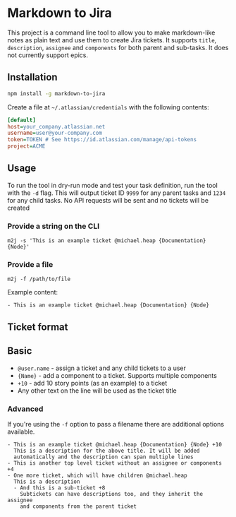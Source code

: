 # Markdown to Jira

This project is a command line tool to allow you to make markdown-like notes as
plain text and use them to create Jira tickets. It supports `title`, `description`,
`assignee` and `components` for both parent and sub-tasks. It does not currently
support epics.

## Installation

```bash
npm install -g markdown-to-jira
```

Create a file at `~/.atlassian/credentials` with the following contents:

```ini
[default]
host=your_company.atlassian.net
username=user@your-company.com
token=TOKEN # See https://id.atlassian.com/manage/api-tokens
project=ACME
```

## Usage

To run the tool in dry-run mode and test your task definition, run the tool with
the `-d` flag. This will output ticket ID `9999` for any parent tasks and `1234`
for any child tasks. No API requests will be sent and no tickets will be created

### Provide a string on the CLI

```
m2j -s 'This is an example ticket @michael.heap {Documentation} {Node}'
```

### Provide a file

```
m2j -f /path/to/file
```

Example content:

```
- This is an example ticket @michael.heap {Documentation} {Node}
```

## Ticket format

## Basic

* `@user.name` - assign a ticket and any child tickets to a user
* `{Name}` - add a component to a ticket. Supports multiple components
* `+10` - add 10 story points (as an example) to a ticket
* Any other text on the line will be used as the ticket title

### Advanced

If you're using the `-f` option to pass a filename there are additional options available.

```
- This is an example ticket @michael.heap {Documentation} {Node} +10
  This is a description for the above title. It will be added 
  automatically and the description can span multiple lines
- This is another top level ticket without an assignee or components +4
- One more ticket, which will have children @michael.heap
  This is a description
  - And this is a sub-ticket +8
    Subtickets can have descriptions too, and they inherit the assignee
    and components from the parent ticket
```
